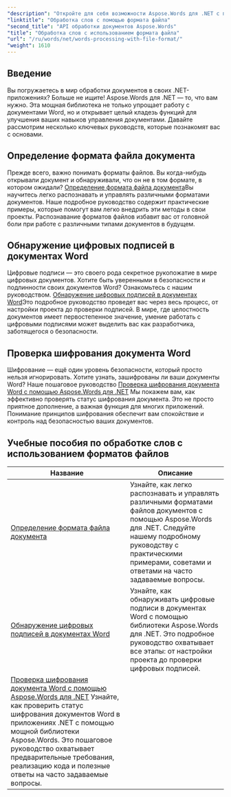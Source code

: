 ```yaml
---
"description": "Откройте для себя возможности Aspose.Words для .NET с помощью наших подробных руководств по обработке документов, включая определение формата файлов и цифровые подписи."
"linktitle": "Обработка слов с помощью формата файла"
"second_title": "API обработки документов Aspose.Words"
"title": "Обработка слов с использованием формата файла"
"url": "/ru/words/net/words-processing-with-file-format/"
"weight": 1610
---
```


## Введение

Вы погружаетесь в мир обработки документов в своих .NET-приложениях? Больше не ищите! Aspose.Words для .NET — то, что вам нужно. Эта мощная библиотека не только упрощает работу с документами Word, но и открывает целый кладезь функций для улучшения ваших навыков управления документами. Давайте рассмотрим несколько ключевых руководств, которые познакомят вас с основами.

## Определение формата файла документа

Прежде всего, важно понимать форматы файлов. Вы когда-нибудь открывали документ и обнаруживали, что он не в том формате, в котором ожидали? [Определение формата файла документа](./document-file-format-detection/)Вы научитесь легко распознавать и управлять различными форматами документов. Наше подробное руководство содержит практические примеры, которые помогут вам легко внедрить эти методы в свои проекты. Распознавание форматов файлов избавит вас от головной боли при работе с различными типами документов в будущем. 

## Обнаружение цифровых подписей в документах Word

Цифровые подписи — это своего рода секретное рукопожатие в мире цифровых документов. Хотите быть уверенными в безопасности и подлинности своих документов Word? Ознакомьтесь с нашим руководством. [Обнаружение цифровых подписей в документах Word](./detecting-digital-signatures/)Это подробное руководство проведет вас через весь процесс, от настройки проекта до проверки подписей. В мире, где целостность документов имеет первостепенное значение, умение работать с цифровыми подписями может выделить вас как разработчика, заботящегося о безопасности.

## Проверка шифрования документа Word

Шифрование — ещё один уровень безопасности, который просто нельзя игнорировать. Хотите узнать, зашифрованы ли ваши документы Word? Наше пошаговое руководство [Проверка шифрования документа Word с помощью Aspose.Words для .NET](./verify-word-document-encryption/) Мы покажем вам, как эффективно проверять статус шифрования документа. Это не просто приятное дополнение, а важная функция для многих приложений. Понимание принципов шифрования обеспечит вам спокойствие и контроль над безопасностью ваших документов.

 ## Учебные пособия по обработке слов с использованием форматов файлов
| Название | Описание |
| --- | --- |
| [Определение формата файла документа](./document-file-format-detection/) | Узнайте, как легко распознавать и управлять различными форматами файлов документов с помощью Aspose.Words для .NET. Следуйте нашему подробному руководству с практическими примерами, советами и ответами на часто задаваемые вопросы. |
| [Обнаружение цифровых подписей в документах Word](./detecting-digital-signatures/) | Узнайте, как обнаруживать цифровые подписи в документах Word с помощью библиотеки Aspose.Words для .NET. Это подробное руководство охватывает все этапы: от настройки проекта до проверки цифровых подписей. |
| [Проверка шифрования документа Word с помощью Aspose.Words для .NET](./verify-word-document-encryption/) Узнайте, как проверить статус шифрования документов Word в приложениях .NET с помощью мощной библиотеки Aspose.Words. Это пошаговое руководство охватывает предварительные требования, реализацию кода и полезные ответы на часто задаваемые вопросы. |
